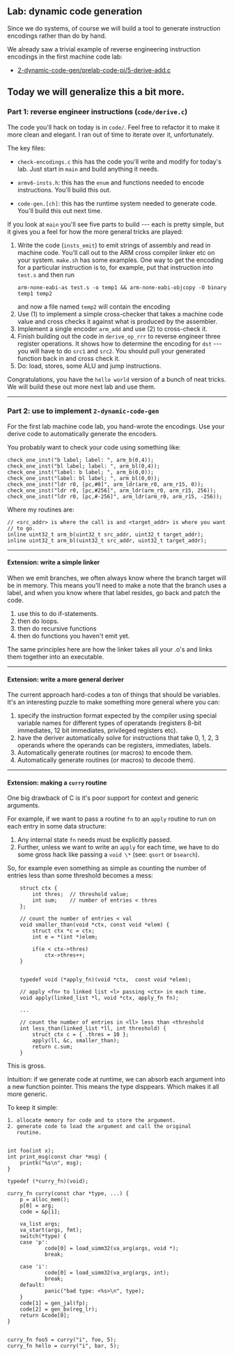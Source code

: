 ## Lab: dynamic code generation

Since we do systems, of course we will build a tool to generate
instruction encodings rather than do by hand.

We already saw a trivial example of reverse engineering instruction
encodings in the first machine code
lab:
  - [2-dynamic-code-gen/prelab-code-pi/5-derive-add.c](2-dynamic-code-gen/prelab-code-pi/5-derive-add.c)

Today we will generalize this a bit more.
----------------------------------------------------------------------------
### Part 1: reverse engineer instructions (`code/derive.c`)

The code you'll hack on today is in `code/`.  Feel free to refactor it
to make it more clean and elegant.    I ran out of time to iterate over
it, unfortunately.

The key files:
  - `check-encodings.c` this has the code you'll write and modify
    for today's lab.  Just start in `main` and build anything it
    needs.

  - `armv6-insts.h`: this has the `enum` and functions needed to encode
    instructions.  You'll build this out.

  - `code-gen.[ch]`: this has the runtime system needed to generate code.
    You'll build this out next time.

If you look at `main` you'll see five parts to build --- each is pretty
simple, but it gives you a feel for how the more general tricks are played:

  1. Write the code (`insts_emit`) to emit strings of assembly 
     and read in machine code.  You'll call out to the ARM cross compiler
     linker etc on your system.  `make.sh` has some examples. One way to get
     the encoding for a particular instruction is to, for example, put that
     instruction into `test.s` and then run
     ```
     arm-none-eabi-as test.s -o temp1 && arm-none-eabi-objcopy -O binary temp1 temp2
     ```
     and now a file named `temp2` will contain the encoding
  2. Use (1) to implement a simple cross-checker that takes a
     machine code value and cross checks it against what is produced
     by the assembler.
  3. Implement a single encoder `arm_add` and use (2) to cross-check it.
  4. Finish building out the code in `derive_op_rrr` to reverse engineer
     three register operations.  It shows how to determine the encoding 
     for `dst` --- you will have to do `src1` and `src2`.  You should
     pull your generated function back in and cross check it.
  5. Do: load, stores, some ALU and jump instructions.

Congratulations, you have the `hello world` version of a bunch of neat
tricks.  We will build these out more next lab and use them.

----------------------------------------------------------------------------
### Part 2: use to implement `2-dynamic-code-gen`

For the first lab machine code lab, you hand-wrote the encodings.
Use your derive code to automatically generate the encoders.

You probably want to check your code using something like:

    check_one_inst("b label; label: ", arm_b(0,4));
    check_one_inst("bl label; label: ", arm_bl(0,4));
    check_one_inst("label: b label; ", arm_b(0,0));
    check_one_inst("label: bl label; ", arm_bl(0,0));
    check_one_inst("ldr r0, [pc,#0]", arm_ldr(arm_r0, arm_r15, 0));
    check_one_inst("ldr r0, [pc,#256]", arm_ldr(arm_r0, arm_r15, 256));
    check_one_inst("ldr r0, [pc,#-256]", arm_ldr(arm_r0, arm_r15, -256));

Where my routines are:

    // <src_addr> is where the call is and <target_addr> is where you want
    // to go.
    inline uint32_t arm_b(uint32_t src_addr, uint32_t target_addr);
    inline uint32_t arm_bl(uint32_t src_addr, uint32_t target_addr);
----------------------------------------------------------------------------
#### Extension: write a simple linker

When we emit branches, we often always know where the branch target will
be in memory.  This means you'll need to make a note that the branch
uses a label, and when you know where that label resides, go back
and patch the code.

  1. use this to do if-statements.
  2. then do loops.
  3. then do recursive functions
  4. then do functions you haven't emit yet.

The same principles here are how the linker takes all your .o's and 
links them together into an executable.

----------------------------------------------------------------------------
#### Extension: write a more general deriver

The current approach hard-codes a ton of things that should be variables.
It's an interesting puzzle to make something more general where
you can:
  1. specify the instruction format expected by the compiler using
     special variable names for different types of operatands (registers
     8-bit immediates, 12 bit immediates, privileged registers etc).
  2. have the deriver automatically solve for instructions that
     take 0, 1, 2, 3 operands where the operands can be registers,
     immediates,  labels.
  3. Automatically generate routines (or macros) to encode them.
  4. Automatically generate routines (or macros) to decode them).

----------------------------------------------------------------------------
#### Extension: making a `curry` routine

One big drawback of C is it's poor support for context and generic arguments.

For example, if we want to pass a routine `fn` to an `apply` routine to 
run on each entry in some data structure:
  1. Any internal state `fn` needs must be explicitly passed.  
  2. Further, unless we want to write an `apply` for each time, we have
     to do some gross hack like passing a `void \*` (see: `qsort` or
     `bsearch`).

So, for example even something as simple as counting the number of
entries less than some threshold becomes a mess:

        struct ctx {
            int thres;  // threshold value;
            int sum;    // number of entries < thres
        };

        // count the number of entries < val
        void smaller_than(void *ctx, const void *elem) {
            struct ctx *c = ctx;
            int e = *(int *)elem;

            if(e < ctx->thres)
                ctx->thres++;
        }


        typedef void (*apply_fn)(void *ctx,  const void *elem);

        // apply <fn> to linked list <l> passing <ctx> in each time.
        void apply(linked_list *l, void *ctx, apply_fn fn);

        ...

        // count the number of entries in <ll> less than <threshold
        int less_than(linked_list *ll, int threshold) {
            struct ctx c = { .thres = 10 };
            apply(ll, &c, smaller_than);
            return c.sum;
        }
        

This is gross.

Intuition: if we generate code at runtime, we can absorb each argument
into a new function pointer.  This means the type disppears.  Which 
makes it all more generic.


To keep it simple:

    1. allocate memory for code and to store the argument.
    2. generate code to load the argument and call the original
       routine.


    int foo(int x);
    int print_msg(const char *msg) {
        printk("%s\n", msg);
    }

    typedef (*curry_fn)(void);

    curry_fn curry(const char *type, ...) {
        p = alloc_mem();
        p[0] = arg;
        code = &p[1];

        va_list args;
        va_start(args, fmt);
        switch(*type) {
        case 'p':
                code[0] = load_uimm32(va_arg(args, void *);
                break;

        case 'i':
                code[0] = load_uimm32(va_arg(args, int);
                break;
        default:
                panic("bad type: <%s>\n", type);
        }
        code[1] = gen_jal(fp);
        code[2] = gen_bx(reg_lr);
        return &code[0];
    }


    curry_fn foo5 = curry("i", foo, 5);
    curry_fn hello = curry("i", bar, 5);
